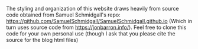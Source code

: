 The styling and organization of this website draws heavily from source code obtained from Samuel Schmidgall's repo: https://github.com/SamuelSchmidgall/SamuelSchmidgall.github.io (Which in turn uses source code from https://jonbarron.info/). Feel free to clone this code for your own personal use (though I ask that you please cite the source for the blog html files)
